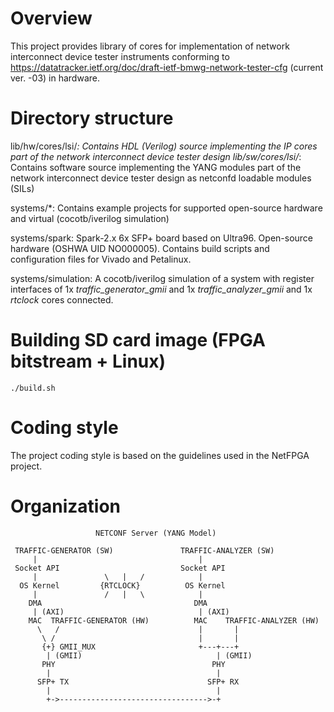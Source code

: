 # Overview
This project provides library of cores for implementation of network interconnect device tester
instruments conforming to https://datatracker.ietf.org/doc/draft-ietf-bmwg-network-tester-cfg (current ver. -03)
in hardware.

# Directory structure
lib/hw/cores/lsi/*: Contains HDL (Verilog) source implementing the IP cores part of the network interconnect device tester design
lib/sw/cores/lsi/*: Contains software source implementing the YANG modules part of the network interconnect device tester design as netconfd loadable modules (SILs)

systems/*: Contains example projects for supported open-source hardware and virtual (cocotb/iverilog simulation)

systems/spark: Spark-2.x 6x SFP+ board based on Ultra96. Open-source hardware (OSHWA UID NO000005). Contains build scripts and configuration files for Vivado and Petalinux.

systems/simulation: A cocotb/iverilog simulation of a system with register interfaces of 1x *traffic_generator_gmii* and 1x *traffic_analyzer_gmii* and 1x *rtclock* cores connected.

# Building SD card image (FPGA bitstream + Linux)
```
./build.sh
```
# Coding style
The project coding style is based on the guidelines used in the NetFPGA project.

# Organization
```
                   NETCONF Server (YANG Model)

 TRAFFIC-GENERATOR (SW)               TRAFFIC-ANALYZER (SW)
     |                                    |
 Socket API                           Socket API
     |               \   |   /            |
  OS Kernel         {RTCLOCK}          OS Kernel
     |               /   |   \            |
    DMA                                  DMA
     | (AXI)                              | (AXI)
    MAC  TRAFFIC-GENERATOR (HW)          MAC    TRAFFIC-ANALYZER (HW)
      \   /                               |       |
       \ /                                |       |
       {+} GMII_MUX                       +---+---+
        | (GMII)                              | (GMII)
       PHY                                   PHY
        |                                     |
      SFP+ TX                               SFP+ RX
        |                                     |
        +->--------------------------------->-+
```
